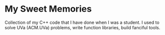 # My Sweet Memories

Collection of my C++ code that I have done when I was a student. I used to solve UVa (ACM.UVa) problems, write function libraries, build fanciful tools.
